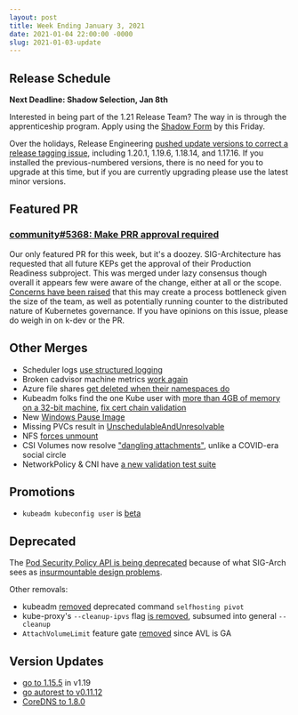 ```yaml
---
layout: post
title: Week Ending January 3, 2021
date: 2021-01-04 22:00:00 -0000
slug: 2021-01-03-update
---
```


## Release Schedule

**Next Deadline: Shadow Selection, Jan 8th**

Interested in being part of the 1.21 Release Team? The way in is through the apprenticeship program.  Apply using the [Shadow Form](https://bit.ly/121-release-shadows) by this Friday.

Over the holidays, Release Engineering [pushed update versions to correct a release tagging issue](https://groups.google.com/g/kubernetes-dev/c/dNH2yknlCBA), including 1.20.1, 1.19.6, 1.18.14, and 1.17.16.  If you installed the previous-numbered versions, there is no need for you to upgrade at this time, but if you are currently upgrading please use the latest minor versions.

## Featured PR

### [community#5368: Make PRR approval required](https://github.com/kubernetes/community/pull/5368)

Our only featured PR for this week, but it's a doozey. SIG-Architecture has requested that all future KEPs get the approval of their Production Readiness subproject. This was merged under lazy consensus though overall it appears few were aware of the change, either at all or the scope. [Concerns have been raised](https://groups.google.com/d/msgid/kubernetes-dev/85b67399-efda-4c5d-ad65-3ecf5cf91ab7n%40googlegroups.com) that this may create a process bottleneck given the size of the team, as well as potentially running counter to the distributed nature of Kubernetes governance. If you have opinions on this issue, please do weigh in on k-dev or the PR.

## Other Merges

* Scheduler logs [use structured logging](https://github.com/kubernetes/kubernetes/pull/97349)
* Broken cadvisor machine metrics [work again](https://github.com/kubernetes/kubernetes/pull/97006)
* Azure file shares [get deleted when their namespaces do](https://github.com/kubernetes/kubernetes/pull/97417)
* Kubeadm folks find the one Kube user with [more than 4GB of memory on a 32-bit machine](https://github.com/kubernetes/kubernetes/pull/97403), [fix cert chain validation](https://github.com/kubernetes/kubernetes/pull/97322)
* New [Windows Pause Image](https://github.com/kubernetes/kubernetes/pull/97322)
* Missing PVCs result in [UnschedulableAndUnresolvable](https://github.com/kubernetes/kubernetes/pull/96850)
* NFS [forces unmount](https://github.com/kubernetes/kubernetes/pull/96844)
* CSI Volumes now resolve ["dangling attachments"](https://github.com/kubernetes/kubernetes/pull/96617), unlike a COVID-era social circle
* NetworkPolicy & CNI have [a new validation test suite](https://github.com/kubernetes/kubernetes/pull/91592)

## Promotions

* `kubeadm kubeconfig user` is [beta](https://github.com/kubernetes/kubernetes/pull/97583)

## Deprecated

The [Pod Security Policy API is being deprecated](https://github.com/kubernetes/kubernetes/pull/97171) because of what SIG-Arch sees as [insurmountable design problems](https://docs.google.com/document/d/1VKqjUlpU888OYtIrBwidL43FOLhbmOD5tesYwmjzO4E/edit#heading=h.4a99hs64hs3k).

Other removals:

* kubeadm [removed](https://github.com/kubernetes/kubernetes/pull/97627) deprecated command `selfhosting pivot`
* kube-proxy's `--cleanup-ipvs` flag [is removed](https://github.com/kubernetes/kubernetes/pull/97336), subsumed into general `--cleanup`
* `AttachVolumeLimit` feature gate [removed](https://github.com/kubernetes/kubernetes/pull/96539) since AVL is GA

## Version Updates

* [go to 1.15.5](https://github.com/kubernetes/kubernetes/pull/97246) in v1.19
* [go autorest to v0.11.12](https://github.com/kubernetes/kubernetes/pull/97033)
* [CoreDNS to 1.8.0](https://github.com/kubernetes/kubernetes/pull/96429)

